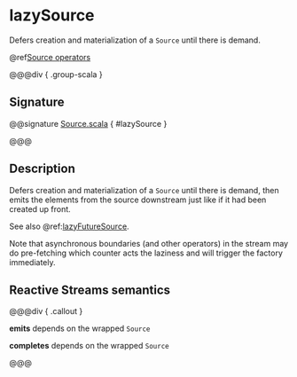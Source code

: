 # lazySource

Defers creation and materialization of a `Source` until there is demand.

@ref[Source operators](../index.md#source-operators)

@@@div { .group-scala }

## Signature

@@signature [Source.scala](/akka-stream/src/main/scala/akka/stream/scaladsl/Source.scala) { #lazySource }

@@@

## Description

Defers creation and materialization of a `Source` until there is demand, then emits the elements from the source
downstream just like if it had been created up front.

See also @ref:[lazyFutureSource](lazyFutureSource.md).

Note that asynchronous boundaries (and other operators) in the stream may do pre-fetching which counter acts
the laziness and will trigger the factory immediately.


## Reactive Streams semantics

@@@div { .callout }

**emits** depends on the wrapped `Source`

**completes** depends on the wrapped `Source`

@@@

